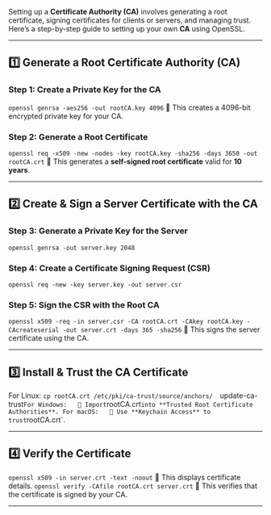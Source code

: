 Setting up a **Certificate Authority (CA)** involves generating a root certificate, signing certificates for clients or servers, and managing trust. Here’s a step-by-step guide to setting up your own **CA** using OpenSSL.

---
## **1️⃣ Generate a Root Certificate Authority (CA)**
### Step 1: Create a Private Key for the CA
`openssl genrsa -aes256 -out rootCA.key 4096`
🔹 This creates a 4096-bit encrypted private key for your CA.

### Step 2: Generate a Root Certificate
`openssl req -x509 -new -nodes -key rootCA.key -sha256 -days 3650 -out rootCA.crt`
🔹 This generates a **self-signed root certificate** valid for **10 years**.

---
## **2️⃣ Create & Sign a Server Certificate with the CA**
### Step 3: Generate a Private Key for the Server
`openssl genrsa -out server.key 2048`
### Step 4: Create a Certificate Signing Request (CSR)
`openssl req -new -key server.key -out server.csr`
### Step 5: Sign the CSR with the Root CA
`openssl x509 -req -in server.csr -CA rootCA.crt -CAkey rootCA.key -CAcreateserial -out server.crt -days 365 -sha256`
🔹 This signs the server certificate using the CA.

---
## **3️⃣ Install & Trust the CA Certificate**
For Linux:
`cp rootCA.crt /etc/pki/ca-trust/source/anchors/ 
`update-ca-trust`
For Windows:  
🔹 Import `rootCA.crt` into **Trusted Root Certificate Authorities**.
For macOS:  
🔹 Use **Keychain Access** to trust `rootCA.crt`.

---
## **4️⃣ Verify the Certificate**
`openssl x509 -in server.crt -text -noout`
🔹 This displays certificate details.
`openssl verify -CAfile rootCA.crt server.crt`
🔹 This verifies that the certificate is signed by your CA.

---
